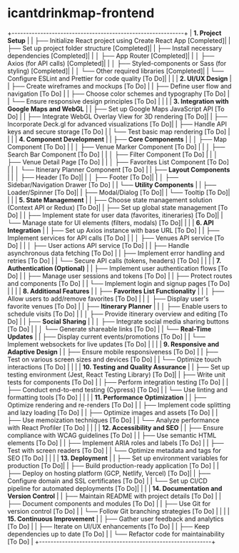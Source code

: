 # icantdrinkmap-frontend

+------------------------------------------------------------+
| **1. Project Setup**                                       |
|    ├── Initialize React project using Create React App [Completed]|
|    ├── Set up project folder structure              [Completed]|
|    ├── Install necessary dependencies               [Completed]|
|    │   ├── App Router                             [Completed]|
|    │   ├── Axios (for API calls)                    [Completed]|
|    │   ├── Styled-components or Sass (for styling)  [Completed]|
|    │   └── Other required libraries                 [Completed]|
|    └── Configure ESLint and Prettier for code quality [To Do]|
|                                                            |
| **2. UI/UX Design**                                        |
|    ├── Create wireframes and mockups               [To Do] |
|    ├── Define user flow and navigation             [To Do] |
|    ├── Choose color schemes and typography         [To Do] |
|    └── Ensure responsive design principles         [To Do] |
|                                                            |
| **3. Integration with Google Maps and WebGL**              |
|    ├── Set up Google Maps JavaScript API          [To Do]  |
|    ├── Integrate WebGL Overlay View for 3D rendering [To Do]|
|    ├── Incorporate Deck.gl for advanced visualizations [To Do]|
|    ├── Handle API keys and secure storage          [To Do] |
|    └── Test basic map rendering                    [To Do] |
|                                                            |
| **4. Component Development**                                |
|    ├── **Core Components**                                 |
|    │   ├── Map Component                           [To Do] |
|    │   ├── Venue Marker Component                  [To Do] |
|    │   ├── Search Bar Component                    [To Do] |
|    │   ├── Filter Component                        [To Do] |
|    │   ├── Venue Detail Page                       [To Do] |
|    │   ├── Favorites List Component                [To Do] |
|    │   └── Itinerary Planner Component             [To Do] |
|    ├── **Layout Components**                               |
|    │   ├── Header                                   [To Do]|
|    │   ├── Footer                                   [To Do]|
|    │   ├── Sidebar/Navigation Drawer               [To Do] |
|    └── **Utility Components**                              |
|        ├── Loader/Spinner                           [To Do]|
|        ├── Modal/Dialog                             [To Do]|
|        └── Tooltip                                  [To Do]|
|                                                            |
| **5. State Management**                                    |
|    ├── Choose state management solution (Context API or Redux) [To Do]|
|    ├── Set up global state management              [To Do] |
|    ├── Implement state for user data (favorites, itineraries) [To Do]|
|    └── Manage state for UI elements (filters, modals) [To Do]|
|                                                            |
| **6. API Integration**                                      |
|    ├── Set up Axios instance with base URL         [To Do] |
|    ├── Implement services for API calls            [To Do] |
|    │   ├── Venues API service                      [To Do] |
|    │   ├── User actions API service                [To Do] |
|    ├── Handle asynchronous data fetching           [To Do] |
|    ├── Implement error handling and retries        [To Do] |
|    └── Secure API calls (tokens, headers)          [To Do] |
|                                                            |
| **7. Authentication (Optional)**                            |
|    ├── Implement user authentication flows         [To Do] |
|    ├── Manage user sessions and tokens             [To Do] |
|    ├── Protect routes and components               [To Do] |
|    └── Implement login and signup pages            [To Do] |
|                                                            |
| **8. Additional Features**                                  |
|    ├── **Favorites List Functionality**                    |
|    │   ├── Allow users to add/remove favorites     [To Do] |
|    │   ├── Display user's favorite venues          [To Do] |
|    ├── **Itinerary Planner**                               |
|    │   ├── Enable users to schedule visits         [To Do] |
|    │   ├── Provide itinerary overview and editing  [To Do] |
|    ├── **Social Sharing**                                  |
|    │   ├── Integrate social media sharing buttons  [To Do] |
|    │   └── Generate shareable links                [To Do] |
|    └── **Real-Time Updates**                               |
|        ├── Display current events/promotions       [To Do] |
|        └── Implement websockets for live updates   [To Do] |
|                                                            |
| **9. Responsive and Adaptive Design**                       |
|    ├── Ensure mobile responsiveness                [To Do] |
|    ├── Test on various screen sizes and devices    [To Do] |
|    └── Optimize touch interactions                 [To Do] |
|                                                            |
| **10. Testing and Quality Assurance**                       |
|     ├── Set up testing environment (Jest, React Testing Library) [To Do]|
|     ├── Write unit tests for components            [To Do] |
|     ├── Perform integration testing                [To Do] |
|     ├── Conduct end-to-end testing (Cypress)       [To Do] |
|     └── Use linting and formatting tools           [To Do] |
|                                                            |
| **11. Performance Optimization**                            |
|     ├── Optimize rendering and re-renders          [To Do] |
|     ├── Implement code splitting and lazy loading  [To Do] |
|     ├── Optimize images and assets                 [To Do] |
|     ├── Use memoization techniques                 [To Do] |
|     └── Analyze performance with React Profiler    [To Do] |
|                                                            |
| **12. Accessibility and SEO**                                |
|     ├── Ensure compliance with WCAG guidelines     [To Do] |
|     ├── Use semantic HTML elements                 [To Do] |
|     ├── Implement ARIA roles and labels            [To Do] |
|     ├── Test with screen readers                   [To Do] |
|     └── Optimize metadata and tags for SEO         [To Do] |
|                                                            |
| **13. Deployment**                                          |
|     ├── Set up environment variables for production [To Do]|
|     ├── Build production-ready application         [To Do] |
|     ├── Deploy on hosting platform (GCP, Netlify, Vercel) [To Do]|
|     ├── Configure domain and SSL certificates      [To Do] |
|     └── Set up CI/CD pipeline for automated deployments [To Do]|
|                                                            |
| **14. Documentation and Version Control**                   |
|     ├── Maintain README with project details       [To Do] |
|     ├── Document components and modules            [To Do] |
|     ├── Use Git for version control                [To Do] |
|     └── Follow Git branching strategies            [To Do] |
|                                                            |
| **15. Continuous Improvement**                              |
|     ├── Gather user feedback and analytics         [To Do] |
|     ├── Iterate on UI/UX enhancements              [To Do] |
|     ├── Keep dependencies up to date               [To Do] |
|     └── Refactor code for maintainability          [To Do] |
+------------------------------------------------------------+
